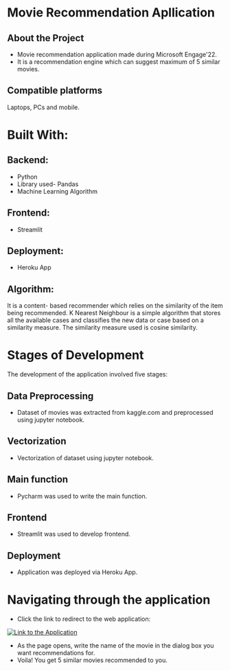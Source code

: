 
# Movie Recommendation Apllication



## About the Project
- Movie recommendation application made during Microsoft Engage'22.
- It is a recommendation engine which can suggest maximum of 5 similar movies.
## Compatible platforms
Laptops, PCs and mobile.
# Built With:

## Backend:
- Python
- Library used- Pandas
- Machine Learning Algorithm

## Frontend:
- Streamlit

## Deployment:
- Heroku App

## Algorithm:
It is a content- based recommender which relies on the similarity of the item being recommended. K Nearest Neighbour is a simple algorithm that stores all the available cases and classifies the new data or case based on a similarity measure. The similarity measure used is cosine similarity.

# Stages of Development
The development of the application involved five stages:
## Data Preprocessing
- Dataset of movies was extracted from kaggle.com and preprocessed using jupyter notebook.
## Vectorization
- Vectorization of dataset using jupyter notebook.
## Main function
- Pycharm was used to write the main function.
## Frontend
- Streamlit was used to develop frontend.
## Deployment
- Application was deployed via Heroku App.
# Navigating through the application
- Click the link to redirect to the web application:

[![Link to the Application](https://img.shields.io/badge/Link_to_the_Application-000?style=for-the-badge&logo=ko-fi&logoColor=white)](https://bhavya-recommends.herokuapp.com/)
- As the page opens, write the name of the movie in the dialog box you want recommendations for.
- Voila! You get 5 similar movies recommended to you.


 
